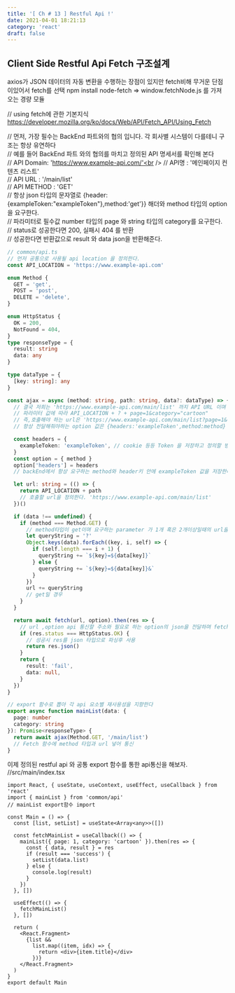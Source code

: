 ```yaml
---
title: '[ Ch # 13 ] Restful Api !'
date: 2021-04-01 18:21:13
category: 'react'
draft: false
---
```


## Client Side Restful Api Fetch 구조설계

axios가 JSON 데이터의 자동 변환을 수행하는 장점이 있지만 fetch비해 무거운 단점이있어서 fetch를 선택
npm install node-fetch
=> window.fetchNode.js 를 가져 오는 경량 모듈

// using fetch에 관한 기본지식 https://developer.mozilla.org/ko/docs/Web/API/Fetch_API/Using_Fetch

// 먼저, 가장 필수는 BackEnd 파트와의 협의 입니다. 각 회사별 시스템이 다를테니 구조는 항상 유연하다<br />
// 예를 들어 BackEnd 파트 와의 협의를 마치고 정의된 API 명세서를 확인해 본다<br />
// API Domain: 'https://www.example-api.com/'<br />
// API명 : '메인페이지 컨텐츠 리스트'<br />
// API URL : '/main/list'<br />
// API METHOD : 'GET'<br />
// 항상 json 타입의 문자열로 {header:{exampleToken:"exampleToken"},method:'get'}} 해더와 method 타입의 option을 요구한다.<br />
// 파라미터로 필수값 number 타입의 page 와 string 타입의 category를 요구한다.<br />
// status로 성공한다면 200, 실패시 404 를 반환<br />
// 성공한다면 반환값으로 result 와 data json을 반환해준다.

```ts
// common/api.ts
// 먼저 공통으로 사용될 api location 을 정의한다.
const API_LOCATION = 'https://www.example-api.com'

enum Method {
  GET = 'get',
  POST = 'post',
  DELETE = 'delete',
}

enum HttpStatus {
  OK = 200,
  NotFound = 404,
}
type responseType = {
  result: string
  data: any
}

type dataType = {
  [key: string]: any
}

const ajax = async (method: string, path: string, data?: dataType) => {
  // 결국 저희는 'https://www.example-api.com/main/list' 까지 API URL 이며
  // 파라미터 값에 따라 API_LOCATION + ? + page=1&category="cartoon"
  // 즉,호출해야 하는 url은 'https://www.example-api.com/main/list?page=1&category=cartoon'
  // 항상 전달해줘야하는 option 값은 {headers:'exampleToken',method:method}

  const headers = {
    exampleToken: 'exampleToken', // cookie 등등 Token 을 저장하고 정의할 방법은 미리  세팅되어 가져올수있어야한다.
  }
  const option = { method }
  option['headers'] = headers
  // backEnd에서 항상 요구하는 method와 header키 안에 exampleToken 값을 저장한다.

  let url: string = (() => {
    return API_LOCATION + path
    // 호출할 url을 정의한다. 'https://www.example-api.com/main/list'
  })()

  if (data !== undefined) {
    if (method === Method.GET) {
      // method타입이 get이며 요구하는 parameter 가 1개 혹은 2개이상일때의 url을 유연하게 정의한다.
      let queryString = '?'
      Object.keys(data).forEach((key, i, self) => {
        if (self.length === i + 1) {
          queryString += `${key}=${data[key]}`
        } else {
          queryString += `${key}=${data[key]}&`
        }
      })
      url += queryString
      // get일 경우
    }
  }

  return await fetch(url, option).then(res => {
    // url ,option api 통신할 주소와 필요로 하는 option의 json을 전달하며 fetch를 한다.
    if (res.status === HttpStatus.OK) {
      // 성공시 res를 json 타입으로 파싱후 사용
      return res.json()
    }
    return {
      result: 'fail',
      data: null,
    }
  })
}

// export 함수로 뽑아 각 api 요소별 재사용성을 지향한다
export async function mainList(data: {
  page: number
  category: string
}): Promise<responseType> {
  return await ajax(Method.GET, '/main/list')
  // Fetch 함수에 method 타입과 url 넣어 통신
}
```

이제 정의된 restful api 와 공통 export 함수를 통한 api통신을 해보자.
//src/main/index.tsx

```tsx
import React, { useState, useContext, useEffect, useCallback } from 'react'
import { mainList } from 'common/api'
// mainList export함수 import

const Main = () => {
  const [list, setList] = useState<Array<any>>([])

  const fetchMainList = useCallback(() => {
    mainList({ page: 1, category: 'cartoon' }).then(res => {
      const { data, result } = res
      if (result === 'success') {
        setList(data.list)
      } else {
        console.log(result)
      }
    })
  }, [])

  useEffect(() => {
    fetchMainList()
  }, [])

  return (
    <React.Fragment>
      {list &&
        list.map((item, idx) => {
          return <div>{item.title}</div>
        })}
    </React.Fragment>
  )
}
export default Main
```
